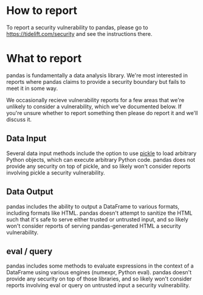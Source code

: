 # How to report

To report a security vulnerability to pandas, please go to https://tidelift.com/security and see the instructions there.

# What to report

pandas is fundamentally a data analysis library. We're most interested in reports where pandas claims to provide a security boundary but fails to meet it in some way.

We occasionally recieve vulnerability reports for a few areas that we're unlikely to consider a vulnerability, which we've documented below. If you're unsure whether to report something then please do report it and we'll discuss it.

## Data Input

Several data input methods include the option to use [pickle](https://docs.python.org/3/library/pickle.html) to load arbitrary Python objects, which can execute arbitrary Python code. pandas does not provide any security on top of pickle, and so likely won't consider reports involving pickle a security vulnerability.

## Data Output

pandas includes the ability to output a DataFrame to various formats, including formats like HTML. pandas doesn't attempt to sanitize the HTML such that it's safe to serve either trusted or untrusted input, and so likely won't consider reports of serving pandas-generated HTML a security vulnerability.

## eval / query

pandas includes some methods to evaluate expressions in the context of a DataFrame using various engines (numexpr, Python eval). pandas doesn't provide any security on top of those libraries, and so likely won't consider reports involving eval or query on untrusted input a security vulnerability.
